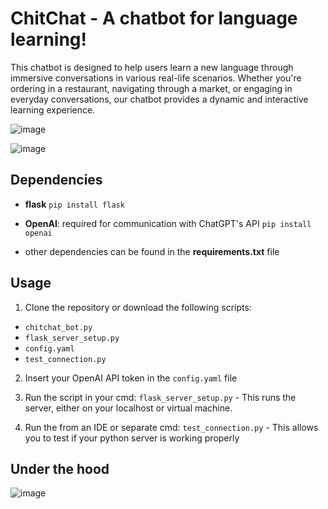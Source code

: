 # __ChitChat - A chatbot for language learning!__

This chatbot is designed to help users learn a new language through immersive conversations in various real-life scenarios. 
Whether you're ordering in a restaurant, navigating through a market, or engaging in everyday conversations, our chatbot provides a dynamic and interactive learning experience.

![image](https://github.com/zstankow/chitchat_bot/assets/150588332/93f3abb9-6286-4c3c-92b6-bcaffd044da5)

![image](https://github.com/zstankow/chitchat_bot/assets/150588332/75bdf4cd-7567-4198-a72b-98b9f98c9a51)


## Dependencies
- __flask__
  `pip install flask`

- __OpenAI__: required for communication with ChatGPT's API
  `pip install openai`
  
- other dependencies can be found in the __requirements.txt__ file

## Usage
1. Clone the repository or download the following scripts:
- `chitchat_bot.py`
- `flask_server_setup.py`
- `config.yaml`
- `test_connection.py`

2. Insert your OpenAI API token in the `config.yaml` file
   
3. Run the script in your cmd:
    `flask_server_setup.py` - This runs the server, either on your localhost or virtual machine.

4. Run the from an IDE or separate cmd:
   `test_connection.py` - This allows you to test if your python server is working properly

## Under the hood

![image](https://github.com/zstankow/chitchat_bot/assets/150588332/b6e50b71-894b-4471-8a4c-0b15ca152f8a)

   
